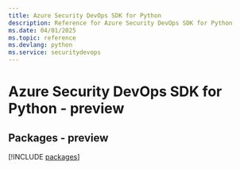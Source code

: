 ```yaml
---
title: Azure Security DevOps SDK for Python
description: Reference for Azure Security DevOps SDK for Python
ms.date: 04/01/2025
ms.topic: reference
ms.devlang: python
ms.service: securitydevops
---
```

# Azure Security DevOps SDK for Python - preview
## Packages - preview
[!INCLUDE [packages](security-devops-index.md)]